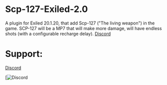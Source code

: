 # Scp-127-Exiled-2.0
A plugin for Exiled 20.1.20, that add Scp-127 ("The living weapon") in the game. 
SCP-127 will be a MP7 that will make more damage, will have endless shots (with a configurable recharge delay).
[Discord](https://discord.gg/BHCgvttTzF)

Support:
==============
[Discord](https://discord.gg/BHCgvttTzF)

[![Discord](https://img.shields.io/discord/)
